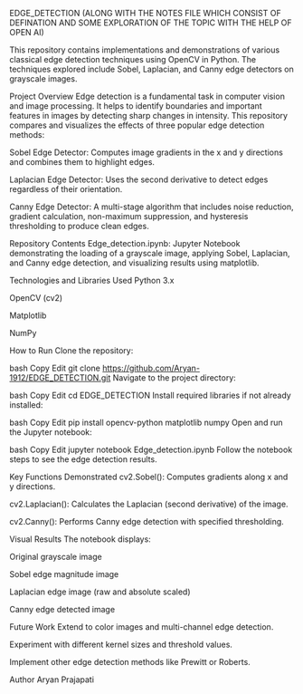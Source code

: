 EDGE_DETECTION
(ALONG WITH THE NOTES FILE WHICH CONSIST OF DEFINATION AND SOME EXPLORATION OF THE TOPIC WITH THE HELP OF OPEN AI)

This repository contains implementations and demonstrations of various classical edge detection techniques using OpenCV in Python. The techniques explored include Sobel, Laplacian, and Canny edge detectors on grayscale images.

Project Overview
Edge detection is a fundamental task in computer vision and image processing. It helps to identify boundaries and important features in images by detecting sharp changes in intensity. This repository compares and visualizes the effects of three popular edge detection methods:

Sobel Edge Detector: Computes image gradients in the x and y directions and combines them to highlight edges.

Laplacian Edge Detector: Uses the second derivative to detect edges regardless of their orientation.

Canny Edge Detector: A multi-stage algorithm that includes noise reduction, gradient calculation, non-maximum suppression, and hysteresis thresholding to produce clean edges.

Repository Contents
Edge_detection.ipynb: Jupyter Notebook demonstrating the loading of a grayscale image, applying Sobel, Laplacian, and Canny edge detection, and visualizing results using matplotlib.

Technologies and Libraries Used
Python 3.x

OpenCV (cv2)

Matplotlib

NumPy

How to Run
Clone the repository:

bash
Copy
Edit
git clone https://github.com/Aryan-1912/EDGE_DETECTION.git
Navigate to the project directory:

bash
Copy
Edit
cd EDGE_DETECTION
Install required libraries if not already installed:

bash
Copy
Edit
pip install opencv-python matplotlib numpy
Open and run the Jupyter notebook:

bash
Copy
Edit
jupyter notebook Edge_detection.ipynb
Follow the notebook steps to see the edge detection results.

Key Functions Demonstrated
cv2.Sobel(): Computes gradients along x and y directions.

cv2.Laplacian(): Calculates the Laplacian (second derivative) of the image.

cv2.Canny(): Performs Canny edge detection with specified thresholding.

Visual Results
The notebook displays:

Original grayscale image

Sobel edge magnitude image

Laplacian edge image (raw and absolute scaled)

Canny edge detected image

Future Work
Extend to color images and multi-channel edge detection.

Experiment with different kernel sizes and threshold values.

Implement other edge detection methods like Prewitt or Roberts.

Author
Aryan Prajapati
